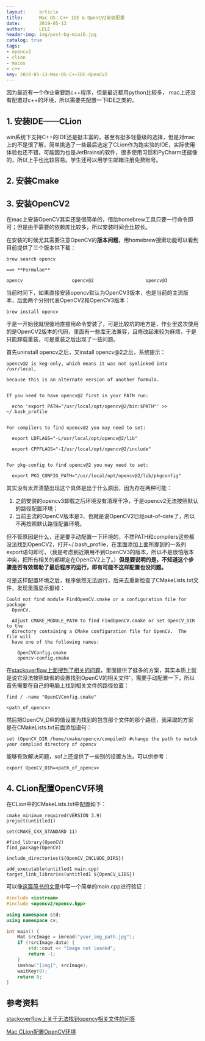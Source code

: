 ```yaml
---
layout:     article
title:      Mac OS：C++ IDE & OpenCV2安装配置
date:       2019-05-13
author:     LELE
header-img: img/post-bg-miui6.jpg
catalog: true
tags:
- opencv2
- clion
- macos
- c++
key: 2019-05-13-Mac-OS-C++IDE-OpenCV2
---
```


因为最近有一个作业需要跑c++程序，但是最近都用python比较多， mac上还没有配置过c++的环境，所以需要先配置一下IDE之类的。

<!--more-->

## 1. 安装IDE——CLion

win系统下支持C++的IDE还是挺丰富的，甚至有挺多轻量级的选择，但是对mac上的不是很了解，简单挑选了一些最后选定了CLion作为跑实验的IDE，实际使用体验也还不错，可能因为也是JetBrains的软件，很多使用习惯和PyCharm还挺像的，所以上手也比较容易。学生还可以用学生邮箱注册免费账号。

## 2. 安装Cmake

## 3. 安装OpenCV2

在mac上安装OpenCV其实还是很简单的，借助homebrew工具只要一行命令即可；但是由于需要的依赖库比较多，所以安装时间会比较长。

在安装的时候尤其需要注意OpenCV的**版本问题**，用homebrew搜索功能可以看到目前提供了三个版本供下载：

```
brew search opencv

==> **Formulae**

opencv                  opencv@2                   opencv@3
```

当前时间下，如果直接安装opencv默认为OpenCV3版本，也是当前的主流版本，后面两个分别代表OpenCV2和OpenCV3版本：

```
brew install opencv
```

于是一开始我就很傻地直接用命令安装了，可是比较坑的地方是，作业里这次使用的是OpenCV2版本的代码，里面有一些库无法兼容，且修改起来较为麻烦，于是只能卸载重装，可是重装之后出现了一些问题。

首先uninstall opencv之后，又install opencv@2之后，系统提示：

```
opencv@2 is keg-only, which means it was not symlinked into /usr/local,

because this is an alternate version of another formula.


If you need to have opencv@2 first in your PATH run:

  echo 'export PATH="/usr/local/opt/opencv@2/bin:$PATH"' >> ~/.bash_profile


For compilers to find opencv@2 you may need to set:

  export LDFLAGS="-L/usr/local/opt/opencv@2/lib"

  export CPPFLAGS="-I/usr/local/opt/opencv@2/include"


For pkg-config to find opencv@2 you may need to set:

  export PKG_CONFIG_PATH="/usr/local/opt/opencv@2/lib/pkgconfig"
```

其实没有太弄清楚出现这个具体是出于什么原因，因为存在两种可能：

1. 之前安装的opencv3卸载之后环境没有清理干净，于是opencv2无法按照默认的路径配置环境；
2. 当前主流的OpenCV版本是3，也就是说OpenCV2已经out-of-date了，所以不再按照默认路径配置环境。

但不管原因是什么，还是要手动配置一下环境的，不然PATH和compilers这些都没法找到OpenCV2，打开~/.bash_profile，在里面添加上面所提到的一系列export语句即可，（我是考虑到近期用不到OpenCV3的版本，所以不是很怕版本冲突，把所有相关的都绑定在OpenCV2上了。）**但是要说明的是，不知道这个步骤是否有效帮助了最后程序的运行，即有可能不这样配置也没问题。**

可是这样配置环境之后，程序依然无法运行，后来去重新检查了CMakeLists.txt文件，发现里面显示报错：

```
Could not find module FindOpenCV.cmake or a configuration file for package
  OpenCV.

  Adjust CMAKE_MODULE_PATH to find FindOpenCV.cmake or set OpenCV_DIR to the
  directory containing a CMake configuration file for OpenCV.  The file will
  have one of the following names:

    OpenCVConfig.cmake
    opencv-config.cmake
```

在[stackoverflow上面搜到了相关的问题](https://stackoverflow.com/questions/8711109/could-not-find-module-findopencv-cmake-error-in-configuration-process)，里面提供了挺多的方案，其实本质上就是说它没法按照缺省的设置找到OpenCV的相关文件'，需要手动配置一下，所以首先需要在自己的电脑上找到相关文件的路径位置：

```
find / -name "OpenCVConfig.cmake"

<path_of_opencv>
```

然后把OpenCV_DIR的值设置为找到的包含那个文件的那个路径，我采取的方案是在CMakeLists.txt前面添加语句：

```
set (OpenCV_DIR /home/cmake/opencv/compiled) #change the path to match your complied directory of opencv
```

能够有效解决问题，sof上还提供了一些别的设置方法，可以供参考：

```
export OpenCV_DIR=<path_of_opencv>
```

## 4. CLion配置OpenCV环境

在CLion中的CMakeLists.txt中配置如下：

```
cmake_minimum_required(VERSION 3.9)
project(untitled1)

set(CMAKE_CXX_STANDARD 11)

#find_library(OpenCV)
find_package(OpenCV)

include_directories(${OpenCV_INCLUDE_DIRS})

add_executable(untitled1 main.cpp)
target_link_libraries(untitled1 ${OpenCV_LIBS})
```

可以像[这篇简书的文章](https://www.jianshu.com/p/b705d9eee23d)中写一个简单的main.cpp进行验证：


```C++
#include <iostream>
#include <opencv2/opencv.hpp>

using namespace std;
using namespace cv;

int main() {
    Mat srcImage = imread("your_img_path.jpg");
    if (!srcImage.data) {
        std::cout << "Image not loaded";
        return -1;
    }
    imshow("[img]", srcImage);
    waitKey(0);
    return 0;
}
```

## 参考资料
[stackoverflow上关于无法找到opencv相关文件的问答](https://stackoverflow.com/questions/8711109/could-not-find-module-findopencv-cmake-error-in-configuration-process)

[Mac CLion配置OpenCV环境](https://www.jianshu.com/p/b705d9eee23d)